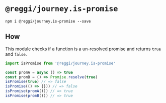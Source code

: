 # `@reggi/journey.is-promise`

```
npm i @reggi/journey.is-promise --save
```

## How

This module checks if a function is a un-resolved promise and returns `true` and `false`.

```js
import isPromise from '@reggi/journey.is-promise'

const promA = async () => true
const promB = () => Promise.resolve(true)
isPromise(true) // => false
isPromise(() => {})) // => false
isPromise(promA())) // => true
isPromise(promB())) // => true
```
